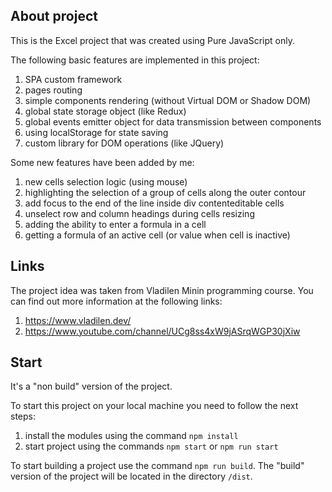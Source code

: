 ## About project
This is the Excel project that was created using Pure JavaScript only.

The following basic features are implemented in this project:
1. SPA custom framework
2. pages routing
3. simple components rendering (without Virtual DOM or Shadow DOM)
4. global state storage object (like Redux)
5. global events emitter object for data transmission between components
6. using localStorage for state saving
7. custom library for DOM operations (like JQuery)

Some new features have been added by me:
1. new cells selection logic (using mouse)
2. highlighting the selection of a group of cells along the outer contour
3. add focus to the end of the line inside div contenteditable cells
4. unselect row and column headings during cells resizing
5. adding the ability to enter a formula in a cell
6. getting a formula of an active cell (or value when cell is inactive)

## Links
The project idea was taken from Vladilen Minin programming course.
You can find out more information at the following links:
1. https://www.vladilen.dev/
2. https://www.youtube.com/channel/UCg8ss4xW9jASrqWGP30jXiw

## Start
It's a "non build" version of the project.

To start this project on your local machine you need to follow the next steps:
1. install the modules using the command `npm install`
2. start project using the commands `npm start` or `npm run start`

To start building a project use the command `npm run build`.
The "build" version of the project will be located in the directory `/dist`.
